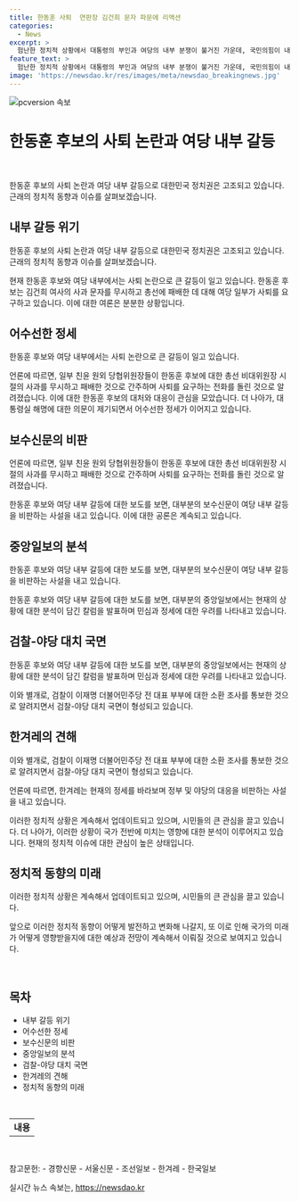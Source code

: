 ```yaml
---
title: 한동훈 사퇴  연판장 김건희 문자 파문에 리액션
categories:
  - News
excerpt: >
  험난한 정치적 상황에서 대통령의 부인과 여당의 내부 분쟁이 불거진 가운데, 국민의힘이 내부 불화와 총선 패배로 인한 사퇴 요구에 직면했다. 이에 대한 대통령실의 해명이 의심을 받고, 보수 언론은 내부 불화를 심화시키고 있다. 동시에 검찰과 야당의 대립이 고조되는 가운데, 각 언론은 그에 대한 각별한 시각을 드러내고 있다. 모순과 갈등이 깊어지는 상황에서 국내 정치적 안정이 더욱 흔들리고 있다.
feature_text: >
  험난한 정치적 상황에서 대통령의 부인과 여당의 내부 분쟁이 불거진 가운데, 국민의힘이 내부 불화와 총선 패배로 인한 사퇴 요구에 직면했다. 이에 대한 대통령실의 해명이 의심을 받고, 보수 언론은 내부 불화를 심화시키고 있다. 동시에 검찰과 야당의 대립이 고조되는 가운데, 각 언론은 그에 대한 각별한 시각을 드러내고 있다. 모순과 갈등이 깊어지는 상황에서 국내 정치적 안정이 더욱 흔들리고 있다.
image: 'https://newsdao.kr/res/images/meta/newsdao_breakingnews.jpg'
---
```


<p><img src="https://newsdao.kr/res/images/meta/newsdao_breakingnews.jpg" alt="pcversion 속보" /></p>

<h1>한동훈 후보의 사퇴 논란과 여당 내부 갈등</h1>

<p data-ke-size="size16">&nbsp;</p>

<p>한동훈 후보의 사퇴 논란과 여당 내부 갈등으로 대한민국 정치권은 고조되고 있습니다. 근래의 정치적 동향과 이슈를 살펴보겠습니다.</p>

<h2>내부 갈등 위기</h2>

<p data-ke-size="size16">한동훈 후보의 사퇴 논란과 여당 내부 갈등으로 대한민국 정치권은 고조되고 있습니다. 근래의 정치적 동향과 이슈를 살펴보겠습니다.</p>

<p>현재 한동훈 후보와 여당 내부에서는 사퇴 논란으로 큰 갈등이 일고 있습니다. 한동훈 후보는 김건희 여사의 사과 문자를 무시하고 총선에 패배한 데 대해 여당 일부가 사퇴를 요구하고 있습니다. 이에 대한 여론은 분분한 상황입니다.</p>

<h2>어수선한 정세</h2>

<p data-ke-size="size16">한동훈 후보와 여당 내부에서는 사퇴 논란으로 큰 갈등이 일고 있습니다.</p>

<p>언론에 따르면, 일부 친윤 원외 당협위원장들이 한동훈 후보에 대한 총선 비대위원장 시절의 사과를 무시하고 패배한 것으로 간주하며 사퇴를 요구하는 전화를 돌린 것으로 알려졌습니다. 이에 대한 한동훈 후보의 대처와 대응이 관심을 모았습니다. 더 나아가, 대통령실 해명에 대한 의문이 제기되면서 어수선한 정세가 이어지고 있습니다.</p>

<h2>보수신문의 비판</h2>

<p data-ke-size="size16">언론에 따르면, 일부 친윤 원외 당협위원장들이 한동훈 후보에 대한 총선 비대위원장 시절의 사과를 무시하고 패배한 것으로 간주하며 사퇴를 요구하는 전화를 돌린 것으로 알려졌습니다.</p>

<p>한동훈 후보와 여당 내부 갈등에 대한 보도를 보면, 대부분의 보수신문이 여당 내부 갈등을 비판하는 사설을 내고 있습니다. 이에 대한 공론은 계속되고 있습니다.</p>

<h2>중앙일보의 분석</h2>

<p data-ke-size="size16">한동훈 후보와 여당 내부 갈등에 대한 보도를 보면, 대부분의 보수신문이 여당 내부 갈등을 비판하는 사설을 내고 있습니다.</p>

<p>한동훈 후보와 여당 내부 갈등에 대한 보도를 보면, 대부분의 중앙일보에서는 현재의 상황에 대한 분석이 담긴 칼럼을 발표하며 민심과 정세에 대한 우려를 나타내고 있습니다.</p>

<h2>검찰-야당 대치 국면</h2>

<p data-ke-size="size16">한동훈 후보와 여당 내부 갈등에 대한 보도를 보면, 대부분의 중앙일보에서는 현재의 상황에 대한 분석이 담긴 칼럼을 발표하며 민심과 정세에 대한 우려를 나타내고 있습니다.</p>

<p>이와 별개로, 검찰이 이재명 더불어민주당 전 대표 부부에 대한 소환 조사를 통보한 것으로 알려지면서 검찰-야당 대치 국면이 형성되고 있습니다.</p>

<h2>한겨레의 견해</h2>

<p data-ke-size="size16">이와 별개로, 검찰이 이재명 더불어민주당 전 대표 부부에 대한 소환 조사를 통보한 것으로 알려지면서 검찰-야당 대치 국면이 형성되고 있습니다.</p>

<p>언론에 따르면, 한겨레는 현재의 정세를 바라보며 정부 및 야당의 대응을 비판하는 사설을 내고 있습니다.</p>

<p>이러한 정치적 상황은 계속해서 업데이트되고 있으며, 시민들의 큰 관심을 끌고 있습니다. 더 나아가, 이러한 상황이 국가 전반에 미치는 영향에 대한 분석이 이루어지고 있습니다. 현재의 정치적 이슈에 대한 관심이 높은 상태입니다.</p>

<h2>정치적 동향의 미래</h2>

<p data-ke-size="size16">이러한 정치적 상황은 계속해서 업데이트되고 있으며, 시민들의 큰 관심을 끌고 있습니다.</p>

<p>앞으로 이러한 정치적 동향이 어떻게 발전하고 변화해 나갈지, 또 이로 인해 국가의 미래가 어떻게 영향받을지에 대한 예상과 전망이 계속해서 이뤄질 것으로 보여지고 있습니다.</p>

<p data-ke-size="size16">&nbsp;</p>

<h2 data-ke-size="size26">목차</h2>

<ul>
    <li>내부 갈등 위기</li>
    <li>어수선한 정세</li>
    <li>보수신문의 비판</li>
    <li>중앙일보의 분석</li>
    <li>검찰-야당 대치 국면</li>
    <li>한겨레의 견해</li>
    <li>정치적 동향의 미래</li>
</ul>

<p data-ke-size="size16">&nbsp;</p>

<table>
    <tbody>
        <tr>
            <td style="text-align: center; height: 17px;"><b>내용</b></td>
        </tr>
    </tbody>
</table>

<p data-ke-size="size16">&nbsp;</p>

<p>참고문헌:
- 경향신문
- 서울신문
- 조선일보
- 한겨레
- 한국일보</p>
실시간 뉴스 속보는, <a href="https://newsdao.kr" rel="dofollow">https://newsdao.kr</a>


